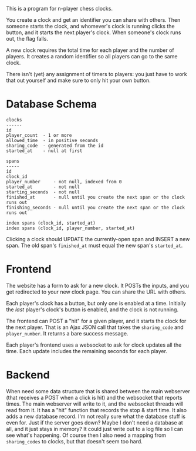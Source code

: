 This is a program for n-player chess clocks.

You create a clock and get an identifier you can share with others.
Then someone starts the clock, and whomever's clock is running clicks the button,
and it starts the next player's clock. When someone's clock runs out, the flag falls.

A new clock requires the total time for each player and the number of players.
It creates a random identifier so all players can go to the same clock.

There isn't (yet) any assignment of timers to players:
you just have to work that out yourself and make sure to only hit your own button.

# Database Schema

```
clocks
------
id
player_count  - 1 or more
allowed_time  - in positive seconds
sharing_code  - generated from the id
started_at    - null at first

spans
-----
id
clock_id
player_number     - not null, indexed from 0
started_at        - not null
starting_seconds  - not null
finished_at       - null until you create the next span or the clock runs out
finishing_seconds - null until you create the next span or the clock runs out

index spans (clock_id, started_at)
index spans (clock_id, player_number, started_at)
```

Clicking a clock should UPDATE the currently-open span and INSERT a new span.
The old span's `finished_at` must equal the new span's `started_at`.


# Frontend

The website has a form to ask for a new clock.
It POSTs the inputs, and you get redirected to your new clock page.
You can share the URL with others.

Each player's clock has a button, but only one is enabled at a time.
Initially the *last* player's clock's button is enabled, and the clock is not running.

The frontend can POST a "hit" for a given player, and it starts the clock for the next player.
That is an Ajax JSON call that takes the `sharing_code` and `player_number`.
It returns a bare success message.

Each player's frontend uses a websocket to ask for clock updates all the time.
Each update includes the remaining seconds for each player.


# Backend

When need some data structure that is shared between the main webserver (that receives a POST when a click is hit) and the websocket that reports times.
The main webserver will write to it, and the websocket threads will read from it.
It has a "hit" function that records the stop & start time.
It also adds a new database record.
I'm not really sure what the database stuff is even for. Just if the server goes down?
Maybe I don't need a database at all, and it just stays in memory?
It could just write out to a log file so I can see what's happening.
Of course then I also need a mapping from `sharing_codes` to clocks,
but that doesn't seem too hard.

